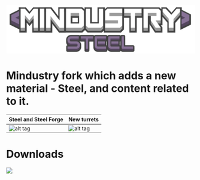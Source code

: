 ![Logo](core/assets/sprites/logo.png)

# Mindustry fork which adds a new material - Steel, and content related to it.

Steel and Steel Forge | New turrets
------------ | -------------
![alt tag](https://sun9-12.userapi.com/impg/oH3QvYeMC7YN3kGwomz0-toQ_5cw5HfN8zbcgw/-M0pVhpgcwM.jpg?size=283x408&quality=96&proxy=1&sign=722aa90fdc46888d266131b8433abb9d&type=album) | ![alt tag](https://sun9-67.userapi.com/impg/Kv9jp1ahM9ktUC2nOKr3obgGnfjOezR46rH3Wg/Nq8IzrmTf5g.jpg?size=408x331&quality=96&proxy=1&sign=cd51bc6e11255a28d96e4e4f274a838e&type=album)

# Downloads 
[![](https://sun9-9.userapi.com/impg/sOzaMtE7ZUc9ljxQOIuvSRADd9yTWuIUbSL3-A/rdGtjcga1Ko.jpg?size=310x226&quality=96&proxy=1&sign=af000a20dc6dfa973360c817bd0e350f&type=album)](https://github.com/pixaxeofpixie/Mindustry-Steel/releases)
